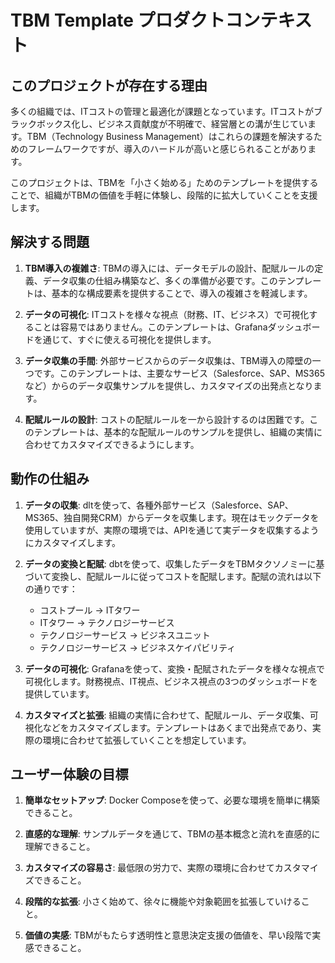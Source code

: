 # TBM Template プロダクトコンテキスト

## このプロジェクトが存在する理由

多くの組織では、ITコストの管理と最適化が課題となっています。ITコストがブラックボックス化し、ビジネス貢献度が不明確で、経営層との溝が生じています。TBM（Technology Business Management）はこれらの課題を解決するためのフレームワークですが、導入のハードルが高いと感じられることがあります。

このプロジェクトは、TBMを「小さく始める」ためのテンプレートを提供することで、組織がTBMの価値を手軽に体験し、段階的に拡大していくことを支援します。

## 解決する問題

1. **TBM導入の複雑さ**: TBMの導入には、データモデルの設計、配賦ルールの定義、データ収集の仕組み構築など、多くの準備が必要です。このテンプレートは、基本的な構成要素を提供することで、導入の複雑さを軽減します。

2. **データの可視化**: ITコストを様々な視点（財務、IT、ビジネス）で可視化することは容易ではありません。このテンプレートは、Grafanaダッシュボードを通じて、すぐに使える可視化を提供します。

3. **データ収集の手間**: 外部サービスからのデータ収集は、TBM導入の障壁の一つです。このテンプレートは、主要なサービス（Salesforce、SAP、MS365など）からのデータ収集サンプルを提供し、カスタマイズの出発点となります。

4. **配賦ルールの設計**: コストの配賦ルールを一から設計するのは困難です。このテンプレートは、基本的な配賦ルールのサンプルを提供し、組織の実情に合わせてカスタマイズできるようにします。

## 動作の仕組み

1. **データの収集**: dltを使って、各種外部サービス（Salesforce、SAP、MS365、独自開発CRM）からデータを収集します。現在はモックデータを使用していますが、実際の環境では、APIを通じて実データを収集するようにカスタマイズします。

2. **データの変換と配賦**: dbtを使って、収集したデータをTBMタクソノミーに基づいて変換し、配賦ルールに従ってコストを配賦します。配賦の流れは以下の通りです：
   - コストプール → ITタワー
   - ITタワー → テクノロジーサービス
   - テクノロジーサービス → ビジネスユニット
   - テクノロジーサービス → ビジネスケイパビリティ

3. **データの可視化**: Grafanaを使って、変換・配賦されたデータを様々な視点で可視化します。財務視点、IT視点、ビジネス視点の3つのダッシュボードを提供しています。

4. **カスタマイズと拡張**: 組織の実情に合わせて、配賦ルール、データ収集、可視化などをカスタマイズします。テンプレートはあくまで出発点であり、実際の環境に合わせて拡張していくことを想定しています。

## ユーザー体験の目標

1. **簡単なセットアップ**: Docker Composeを使って、必要な環境を簡単に構築できること。

2. **直感的な理解**: サンプルデータを通じて、TBMの基本概念と流れを直感的に理解できること。

3. **カスタマイズの容易さ**: 最低限の労力で、実際の環境に合わせてカスタマイズできること。

4. **段階的な拡張**: 小さく始めて、徐々に機能や対象範囲を拡張していけること。

5. **価値の実感**: TBMがもたらす透明性と意思決定支援の価値を、早い段階で実感できること。
